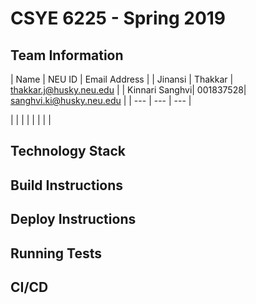 # CSYE 6225 - Spring 2019

## Team Information

| Name | NEU ID | Email Address |
| Jinansi | Thakkar | thakkar.j@husky.neu.edu |
| Kinnari Sanghvi| 001837528| sanghvi.ki@husky.neu.edu |
| --- | --- | --- |


| | | |
| | | |

## Technology Stack


## Build Instructions


## Deploy Instructions


## Running Tests


## CI/CD


